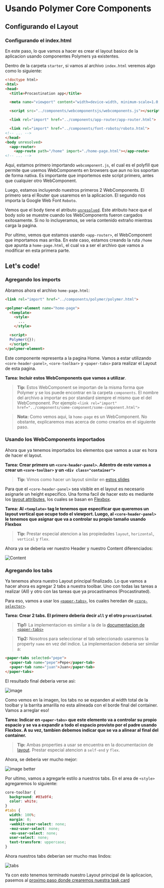 # Usando Polymer Core Components

## Configurando el Layout

### Configurando el index.html

En este paso, lo que vamos a hacer es crear el layout basico de la aplicacion usando componentes Polymers ya existentes.

Dentro de la carpeta `starter`, si vamos al archivo `index.html` veremos algo como lo siguiente:

````html
<!doctype html>
<html>
<head>
  <title>Procastination app</title>

  <meta name="viewport" content="width=device-width, minimum-scale=1.0, initial-scale=1.0, user-scalable=yes">

  <script src="../components/webcomponentsjs/webcomponents.js"></script>

  <link rel="import" href="../components/app-router/app-router.html">

  <link rel="import" href="../components/font-roboto/roboto.html">
<!-- ... -->
</head>
<body unresolved>
  <app-router>
    <app-route path="/home" import="./home-page.html"></app-route>
<!-- ... -->
````

Aqui, estamos primero importando `webcomponent.js`, el cual es el polyfill que permite que usemos WebComponents en browsers que aun no los soportan de forma nativa. Es importante que importemos este script primero, antes que cualquier otro WebComponent.

Luego, estamos incluyendo nuestros primeros 2 WebComponents. El primero sera el Router que usaremos en la aplicacion. El segundo nos importa la Google Web Font `Roboto`.

Vemos que el body tiene el atributo [`unresolved`](https://www.polymer-project.org/articles/styling-elements.html#preventing-fouc). Este atributo hace que el body solo se muestre cuando los WebComponents fueron cargados exitosamente. Si no lo incluyeramos, se veria contenido extraño mientras carga la pagina.

Por ultimo, vemos que estamos usando `<app-router>`, el WebComponent que importamos mas arriba. En este caso, estamos creando la ruta `/home` que apunta a `home-page.html`, el cual va a ser el archivo que vamos a modificar en esta primera parte.

## Let's code!

### Agregando los imports

Abramos ahora el archivo `home-page.html`:

````html
<link rel="import" href="../components/polymer/polymer.html">

<polymer-element name="home-page">
  <template>
    <style>
      ...
    </style>

  <script>
  Polymer({});
  </script>
</polymer-element>
````

Este componente representa a la pagina Home. Vamos a estar utilizando `<core-header-panel>`, `<core-toolbar>` y `<paper-tabs>` para realizar el Layout de esta pagina.

**Tarea: Incluir estos WebComponents que vamos a utilizar**. 

> **Tip:** Estos WebComponent se importan de la misma forma que Polymer y se los puede encontrar en la carpeta `components`. El nombre del archivo a importar es por standard siempre el mismo que el del WebComponent. Por ejemplo `<link rel="import" href="../components/some-component/some-component.html">`

> **Nota:** Como vemos aqui, la `home-page` es un WebComponent. No obstante, explicaremos mas acerca de como crearlos en el siguiente paso. 

### Usando los WebComponents importados

Ahora que ya tenemos importados los elementos que vamos a usar es hora de hacer el layout.

**Tarea: Crear primero un `<core-header-panel>`. Adentro de este vamos a crear un `<core-toolbar>` y un `<div class="container">`**

> **Tip:** Vimos como hacer un layout similar en [estos slides](https://docs.google.com/a/gon.to/presentation/d/1Xyr5LotQUDT9O8sH7Eau5-7SGXwMvys8FR0BjrI8oqo/edit#slide=id.g3a1d4647c_2_554)

Para que el `<core-header-panel>` sea visible en el layout es necesario asignarle un height especifico. Una forma facil de hacer esto es mediante los [layout attributes](https://www.polymer-project.org/docs/polymer/layout-attrs.html), los cuales se basan en [Flexbox](http://css-tricks.com/snippets/css/a-guide-to-flexbox/).

**Tarea: Al `<template>` tag le tenemos que especificar que queremos un layout vertical que ocupe todo el viewport. Luego, al `<core-header-panel>` le tenemos que asignar que va a controlar su propio tamaño usando Flexbox**

> **Tip:** Prestar especial atencion a las propiedades `layout`, `horizontal`, `vertical` y `flex`.

Ahora ya se deberia ver nuestro Header y nuestro Content diferenciados:

![Content](https://cloudup.com/ctJlNFQtuls+)

### Agregando los tabs

Ya tenemos ahora nuestro Layout principal finalizado. Lo que vamos a hacer ahora es agregar 2 tabs a nuestra toolbar. Uno con todas las tareas a realizar (All) y otro con las tareas que ya procastinamos (Procastinated).

Para eso, vamos a usar los [`<paper-tabs>`](https://www.polymer-project.org/docs/elements/paper-elements.html#paper-tabs), los cuales heredan de [`<core-selector>`](https://www.polymer-project.org/docs/elements/core-elements.html#core-selector). 

**Tarea: Crear 2 tabs. El primero deberia decir `all` y el otro `procastinated`**. 

> **Tip1:** La implementacion es similar a la de la [documentacion de `<paper-tabs>`](https://www.polymer-project.org/docs/elements/paper-elements.html#paper-tabs)

> **Tip2:** Nosotros para seleccionar el tab seleccionado usaremos la property `name` en vez del indice. La implementacion deberia ser similar a:

````html
<paper-tabs selected="pepe">
  <paper-tab name="pepe">Pepe</paper-tab>
  <paper-tab name="juan">Juan</paper-tab>
</paper-tabs>
````

El resultado final deberia verse asi:

![image](https://cloudup.com/cyM7EWHgwNU+)

Como vemos en la imagen, los tabs no se expanden al width total de la toolbar y la barrita amarilla no esta alineada con el borde final del container. Vamos a arreglar eso!

**Tarea: Indicar en `<paper-tabs>` que este elemento va a controlar su propio espacio y se va a expandir a todo el espacio provisto por el padre usando Flexbox. A su vez, tambien debemos indicar que se va a alinear al final del container.**

> **Tip:** Ambas properties a usar se encuentra en la documentacion de [layout](https://www.polymer-project.org/docs/polymer/layout-attrs.html). Prestar especial atencion a `self-end` y `flex`.

Ahora, se deberia ver mucho mejor:

![image better](https://cloudup.com/cw2l4W8eK-e+)

Por ultimo, vamos a agregarle estilo a nuestros tabs. En el area de `<style>` agregaremos lo siguiente:

````css
core-toolbar {
  background: #03a9f4;
  color: white;
}
#tabs {
  width: 100%;
  margin: 0;
  -webkit-user-select: none;
  -moz-user-select: none;
  -ms-user-select: none;
  user-select: none;
  text-transform: uppercase;
}
````

Ahora nuestros tabs deberian ser mucho mas lindos:

![tabs](https://cloudup.com/ck4hF90JoZZ+)

Ya con esto tenemos terminado nuestro Layout principal de la aplicacion, pasemos al [proximo paso donde crearemos nuestra task card](3-create-first-element.md)





